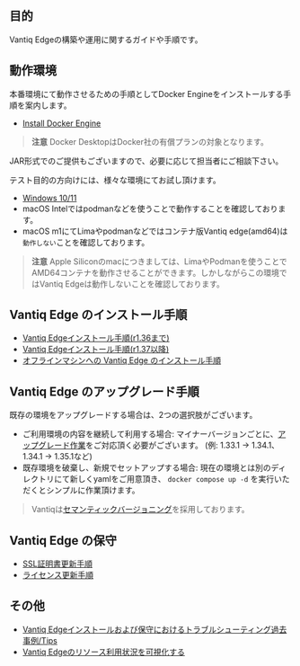 ## 目的

Vantiq Edgeの構築や運用に関するガイドや手順です。

## 動作環境

本番環境にて動作させるための手順としてDocker Engineをインストールする手順を案内します。
- [Install Docker Engine](https://docs.docker.com/engine/install/)

> **注意**
> Docker DesktopはDocker社の有償プランの対象となります。

JAR形式でのご提供もございますので、必要に応じて担当者にご相談下さい。

テスト目的の方向けには、様々な環境にてお試し頂けます。

- [Windows 10/11](https://github.com/fujitake/vantiq-related/blob/main/vantiq-introduction/infrastructure-cloud/vantiqedge-on-windows/readme.md)
- macOS Intelではpodmanなどを使うことで動作することを確認しております。
- macOS m1にてLimaやpodmanなどではコンテナ版Vantiq edge(amd64)は`動作しない`ことを確認しております。

> **注意**
> Apple Siliconのmacにつきましては、LimaやPodmanを使うことでAMD64コンテナを動作させることができます。しかしながらこの環境ではVantiq Edgeは動作しないことを確認しております。

## Vantiq Edge のインストール手順

- [Vantiq Edgeインストール手順(r1.36まで)](https://community.vantiq.com/wp-content/uploads/2022/06/edge-install-ja-2.html)
- [Vantiq Edgeインストール手順(r1.37以降)](./docs/jp/setup_vantiq_edge_r137_w_LLM.md)
- [オフラインマシンへの Vantiq Edge のインストール手順](./docs/jp/setup_vantiq_edge_offline.md)

## Vantiq Edge のアップグレード手順

既存の環境をアップグレードする場合は、2つの選択肢がございます。

- ご利用環境の内容を継続して利用する場合: マイナーバージョンごとに、[アップグレード作業](./docs/jp/update_vantiq_edge_version.md)をご対応頂く必要がございます。
(例: 1.33.1 -> 1.34.1、1.34.1 -> 1.35.1など)
- 既存環境を破棄し、新規でセットアップする場合: 現在の環境とは別のディレクトリにて新しくyamlをご用意頂き、
`docker compose up -d` を実行いただくとシンプルに作業頂けます。

> Vantiqは[セマンティックバージョニング](https://semver.org/lang/ja/)を採用しております。

## Vantiq Edge の保守

- [SSL証明書更新手順](./docs/jp/update_vantiq_edge_certificate.md)  
- [ライセンス更新手順](./docs/jp/update_vantiq_edge_license.md)

## その他

- [Vantiq Edgeインストールおよび保守におけるトラブルシューティング過去事例/Tips](./docs/jp/tips_vantiq_edge.md)
- [Vantiq Edgeのリソース利用状況を可視化する](./docs/jp/visualize_vantiq_edge_resource.md) 